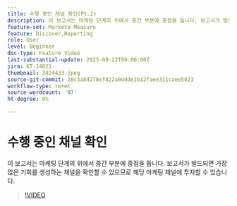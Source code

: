```yaml
---
title: 수행 중인 채널 확인(Pt.2)
description: 이 보고서는 마케팅 단계의 위에서 중간 부분에 중점을 둡니다. 보고서가 빌드되면 가장 많은 기회를 생성하는 채널을 확인할 수 있으므로 해당 마케팅 채널에 투자할 수 있습니다.
feature-set: Marketo Measure
feature: Discover,Reporting
role: User
level: Beginner
doc-type: Feature Video
last-substantial-update: 2023-09-22T00:00:00Z
jira: KT-14021
thumbnail: 3424433.jpeg
source-git-commit: 28c3a8d278efd22a0ddde1b12faee311caee5823
workflow-type: tm+mt
source-wordcount: '97'
ht-degree: 0%

---
```



# 수행 중인 채널 확인

이 보고서는 마케팅 단계의 위에서 중간 부분에 중점을 둡니다. 보고서가 빌드되면 가장 많은 기회를 생성하는 채널을 확인할 수 있으므로 해당 마케팅 채널에 투자할 수 있습니다.

>[!VIDEO](https://video.tv.adobe.com/v/3424433/?learn=on)

